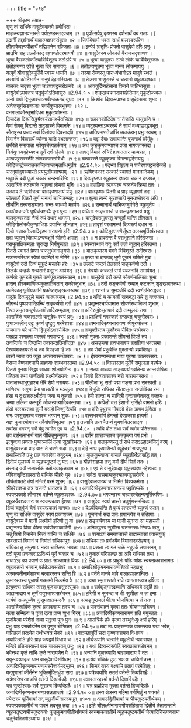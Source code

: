 +++
title = "०९४"

+++
श्रीकृष्ण उवाच-  
शृणु त्वं राधिके वासुदेववाक्यैः प्रबोधिताः ।  
माहात्म्यज्ञानवन्तस्ते त्रयोऽण्डस्तदग्रजम् ॥१ ॥
पूर्वोत्सवेषु कृष्णस्य दर्शनार्थं वयं गताः । \[  
इदानीं तद्दर्शनार्थं माहात्म्यज्ञानसंयुताः ॥२ ॥
जिगमिषामो भवता सार्धं बालस्वरूपिणः ।  
लीलाकैवल्यवीक्षार्थं तद्विज्ञानेन रञ्जिताः ॥३ ॥
इत्येवं भ्रातृभिः प्रोक्तो वासुदेवो हरिः प्रभुः ।  
भ्रातृभिः सह तल्लोकाद् ब्रह्माण्डोदरमाययौ ॥४ ॥
वासुदेवस्य लोकात्ते वैराजसदृशाणवः ।  
भूत्वा वैराजलोकाँश्चाविविशुश्च ततोऽपि च ॥५ ॥
भूत्वा चाणुतराः सत्ये लोके चाविविशुस्ततः ।.  
ततोऽप्यणव एवैते भूत्वा दिवं समाययुः ॥६ ॥
ततोऽप्यणुतमा भूत्वा मानवं लोकमाययुः ।  
यत्पूर्वं श्रीवासुदेवमूर्तिर्वै स्वस्य धामनि ॥७ ॥
तस्या रोम्णस्तु पारार्ध्यभागोऽत्र मानुषे स्थले ।  
तस्यापि कोटिभागेन मानुषं देहमास्थिताः ॥८ ॥
तेजसा भासुरास्ते च चत्वारो व्यूहसञ्ज्ञकाः ।  
बालकाः सदृशा भुत्वा चाऽश्वपट्टसरोऽम्बरे ॥९ ॥
आययुर्दिव्यहंसानां विमाने चातिभासुराः ।  
वासुदेवोऽभवत्तत्र चतुर्भुजोऽतिभासुरः ॥2.94.१ ०॥
शङ्खचक्रगदापद्महेतिमान् मुकुटोज्ज्वलः ।  
अन्ये त्रयो द्विभुजाश्चाऽभवँश्चक्रगदायुधाः ॥११ ॥
किशोरा दिव्यरूपाश्च वासुदेवसमाः शुभाः ।  
अनेकसूर्यसङ्काशाः स्वर्णकुण्डलभूषणाः ॥१२।.  
वनमालाकौस्तुभादिधरा मुकुटशोभनाः ।  
दिव्यदेहा दिव्यसिद्ध्यैश्वर्यसामर्थ्यराजिताः ॥१३ ॥
सहस्नकोटिदेवानां तेजांसि भासुराणि च ।  
येषां रोमसु विद्यन्ते तादृशास्ते विमानके ॥१४॥
व्यदृश्यन्ताऽम्बरस्थे ते सायं मध्याह्नवद्ध्यभूत् ।  
सौराष्ट्रस्य प्रजाः सर्वा विलोक्य दिवसादपि ॥१५॥
चातिप्रमाणतेजांसि व्यतर्कयन् प्रभुः स्वयम् ।  
विमानेन विहारार्थं व्योम्ना याति स्थलान्तरम् ॥१६॥
यद्वा देवाः समायान्ति पूजनार्थं हरेर्मुहुः ।  
तथैवेते समायाता भवेयुश्चेत्यतर्कयन् ॥१७॥
अथ कुङ्कुमवाप्याश्च प्रजा भागवतास्तदा ।  
निर्ययुः स्वगृहेभ्यश्च तूर्णं दर्शनहेतवे ॥१८॥
तावद् विमानं रुचिरं ह्यवाततार चाम्बरात् ।  
अश्वपट्टसरस्तीरे लोमशाश्रमसन्निधौ ॥१ ९॥
चत्वारस्ते व्यूहकृष्णा विमानाद्वहिराययुः ।  
कोटिचन्द्रोज्ज्वलकान्तिव्याप्तामृताब्धिमूर्तयः ॥2.94.२०॥
पद्भ्यां विहृत्य च शनैरश्वपट्टसरोजले ।  
सस्नुर्मानुषरूपास्ते प्रययुर्लोमशाश्रमम् ॥२१ ॥
ऋषिश्चकार सत्कारं स्वागतं माननादिकम् ।  
मधुपर्कं ददौ पूजां चकार चन्दनादिभिः ॥२२॥
दिव्यदृष्ट्या व्यूहतत्त्वं ज्ञात्वा चकार दण्डवत् ।  
आरार्त्रिकं ततश्चक्रे व्यूहानां लोमशो मुनिः ॥२३॥
ब्रह्मप्रियाः ऋषयश्च चक्रर्नमःक्रियां ततः ।  
उत्थाय ते ऋषीन्नत्वा बालकृष्णालयं ययुः ॥२४॥
बालकृष्णः पितरौ च प्राह व्यूहागमं तदा ।  
सोत्साहौ पितरौ तूर्णं मानार्थं चाभिजग्मतुः ॥२५॥
श्रुत्वा त्वन्ये सुराश्चापि मुनयश्चेश्वरा अपि ।  
तीर्थानि तत्त्वसङ्घाताः सन्तः साध्व्यो महर्षयः ॥२६॥
सन्मानार्थं चाभिजग्मुर्यत्रैते व्यूहमूर्तयः ।  
अक्षतैश्चन्दनैः पुष्पैर्जयशब्दैः पुनः पुनः ॥२७॥
वर्धिताः सत्कृतास्ते च बालकृष्णालयं ययुः ।  
बालकृष्णस्तदा नैजं रूपं दधार धामगम् ॥२८॥
वासुदेवसमूहास्तु यन्मूर्तौ यान्ति लीनताम् ।  
कोटिगोलोकवैकुण्ठाधिपाः प्रयान्ति लीनताम् ॥२९॥
तादृशं परधामस्थं दिव्यरूपं दधार सः ।  
दिव्ये गजासनेऽनादिकृष्णनारायणो हरिः ॥2.94.३ ०॥
कोटिमुक्तगणैर्जुष्टः तत्स्थमूर्तिर्व्यराजत ।  
तदा व्यूहान् विहायाऽन्यचक्षूंषि श्रीहरौ क्षणात् ॥३१ ॥
न प्रावर्तन्त वै पराभूतानि हरितेजसा ।  
पराभूताक्षिकमलाः सुराद्या निर्ययुस्ततः ॥३२॥
स्वस्वस्थानं ययुः सर्वे ततो व्यूहान् हरिस्तथा ।  
पितरौ स्वागतं प्रेम्णा चक्रतुर्भवनाङ्गणे ॥३३ ॥
बालकृष्णस्य भवने विविशुस्ते सदीश्वराः ।  
गजासनस्थितं स्वेष्टं ववन्दिरे च नेमिरे ॥३४॥
कृत्वा च दण्डवद् भूमौ पूजनं चक्रिरे मुदा ।  
वासुदेवो ददौ दिव्यं मुकुटं मस्तके हरेः ॥३५॥
ललाटे चन्दनं तैलसारं सङ्कर्षणो ददौ ।  
तिलकं चन्द्रकं गन्धसारं प्रद्युम्न आर्पयत् ॥३६॥
नेत्रयोः कज्जलं रम्यं रञ्जनादि समार्पयत् ।  
कर्णयोः कुण्डले गुच्छौ कर्णपूराऽवतंसकान् ॥३७॥
वासुदेवो ददौ कण्ठे सौवर्णमालिकाः शुभाः ।  
हारान् हीरकमाणिक्यमुक्ताञ्चितान् सकौस्तुभान् ॥३८॥
ददौ सङ्कर्षणो रम्यान् कटकान् शृङ्खलास्तथा ।  
ऊर्मिकाङ्गूलीयकानि प्रकोष्ठशृङ्खलास्तथा ॥३९॥
रशनां च सुमञ्जीरे ददौ स्वर्णेऽनिरुद्धकः ।  
पादुके दिव्यमृदुले चामरे चातपत्रकम् ॥2.94.४०॥
यष्टिं च कानकीं रत्ननद्धां करे तु नक्तकम् ।  
सौगन्धं पुष्पपत्रादिग्रन्थिं सङ्कर्षणो ददौ ॥४१ ॥
प्रद्युम्नश्चार्पयामास सौवर्णस्थालिकां शुभाम् ।  
मिष्टान्नामृतसम्पूर्णफलबीजादिसम्भृताम् ॥४२॥
अनिरुद्धोऽमृतपानं ददौ ताम्बूलकं तथा ।  
आरार्त्रिकं चकाराऽसौ वासुदेवः स्वयं प्रभुः ॥४३॥
प्रदक्षिणं नमस्कारं दण्डवत् चक्रुरीश्वराः ।  
पुष्पाञ्जलीन् ददुः कृष्णं तुष्टुवुः परमेश्वराः ॥४४॥
त्वमनादिकृष्णनारायणः श्रीपुरुषोत्तमः ।  
राजमानः परे धाम्नि द्विभुजोऽक्षरसेवितः ॥४५॥
तन्मुक्तैस्तव मुक्तैश्च सेवितः परमेश्वरः ।  
परब्रह्म परमात्मा परस्त्वं भगवान्प्रभुः ॥४६॥
त्वत्तो मुक्ताः प्रकाशन्ते लीयन्ते विग्रहे तव ।  
तवान्तिके च तिष्ठन्ति तवानन्दातिनन्दिताः ॥४७॥
असङ्ख्या ब्रह्मभावाश्च ब्रह्मप्रिया भवत्समाः ।  
ऐश्वर्यशक्तयस्ते च तव विग्रहजा हि ताः ॥४८ ॥
तव सेवां प्रकुर्वन्ति मुक्तान्यो ब्रह्मविग्रहाः ।  
त्वत्तो जाता वयं व्यूहा अवतारास्तथेश्वराः ॥४ ९॥
ईश्वराण्यस्तथा माया पूरुषाः कालवत्सराः ।  
वैराजा वैष्णवाश्चापि ब्राह्मणाः शाम्भवास्तथा ॥2.94.५० ॥
विग्रहास्तव मूर्तेर्वै समुत्पन्ना महर्षयः ।  
पितरो मुनयः सिद्धाः साधवः शीलयोगिनः ॥५ १ ॥
सत्यः साध्व्यः साङ्ख्ययोगव्रतिन्यः कान्तयोषितः ।  
पतिव्रता तथा पत्नीव्रतो लक्ष्मीर्नरायणः ॥५२॥
पितरो दिव्यवासाश्च नरो नारायणस्तथा ।  
पातालस्थाभूगृहाश्च क्षीरे शेषो नरायणः ॥५३॥
श्रीर्लीला भूः सती पद्मा गङ्गा प्रभा सरस्वती ।  
माणिक्या सगुणा प्रेमा पारवती च मञ्जुला ॥५४॥
विभूतिः राधिका सीताऽमृता सन्तोषिका रमा ।  
हंसा च दुःखहालक्ष्मीर्दया जया च तूलसी ॥५५॥
हैमी शान्ता च सावित्री वृन्दास्त्वेतास्तु शक्तयः ।  
चम्पा ललिता कस्तूरी ओजस्वत्यादिकास्तथा ॥५६ ॥
कपिलो दत्त ईशानो नृसिंहो वामनो हरिः ।  
हंसो मत्स्यस्तथा कूर्मो वराहो जिष्णुरित्यपि ॥५७॥
हरिः पृथुश्च गोपालो हंसः ऋषभ ईशिता ।  
रामः परशुरामश्च बलश्च भगवान् शुकः ॥५८॥
वल्लभश्चापि हेमन्तो देवप्रकाश इत्यमी ।  
यज्ञः कुमारयोगाश्च तवैवांशविभूतयः ॥५९॥
तत्त्वानि तत्त्वचैतन्यं गुणशक्तिरसादयः ।  
तवांशा भगवन् सर्वे येषु त्वमोत एव च ॥2.94.६० ॥
त्वयि प्रोतं तथा सर्वं त्वमेव पतिरुत्तमः ।  
तव दर्शनलाभार्थं बालं वीक्षितुमुत्सुकाः ॥६१ ॥
दर्शनं प्राप्तवन्तश्च कृतकृत्या वयं प्रभो ।  
इत्युक्त्वा प्रणताः पुष्पाञ्जलिं दत्वा सुखस्थिताः ॥६२॥
बालकृष्णस्तु तं राधे तदाऽऽहाऽर्थयितुं वरम् ।  
वासुदेवस्तदा प्राह वासं ते चरणे सदा ॥६३॥
देहि नाथ कृपासिन्धो व्यूहेच्छां सम्प्रपूरय ।  
तथास्त्विति प्रभुः प्राह चकारैषां तनुद्वयम् ॥६४॥
कुङ्कुमवाप्यां वासार्हं व्यूहतीर्थेऽवसद्धि तत् ।  
द्वितीयं मूलरूपं च व्यूहचतुष्टयं तु यत् ॥६५॥
श्रीहरेराज्ञया तत्तु ययौ द्वीपं सितं ततः ।  
तस्माद् ययौ सत्यलोकं ततोऽव्याकृतधाम च ॥६६॥
एवं ते वासुदेवाद्या व्यूहसञ्ज्ञा महेश्वराः ।  
जीवेशसृष्टिशास्तारो राधिके श्रीहरेः पुरः ॥६७॥
सर्वदा वासमाचक्रुश्चाश्वपट्टसरोवरे ।  
तीर्थतोयतटे तेषां मन्दिरं परमं शुभम् ॥६८॥
वासुदेवालयाख्यं च निर्मितं विश्वकर्मणा ।  
श्रीहरेराज्ञया तत्र राजन्ते भ्रातरश्च ते ॥६९॥
अनादिश्रीकृष्णनारायणस्य पट्टशिष्यके ।  
स्वयम्प्रकाशे लीनाश्च वर्तन्ते व्यूहसञ्ज्ञकः ॥2.94.७०॥
भगवन्तश्च चत्वारश्चैतन्यमूर्तिरूपिणः ।  
व्यूहस्यैवाऽवतारः स स्वयम्प्रकाश ईशपः ॥७१ ॥
वासुदेवः स्वयं चास्ते चतुर्गुणसमन्वितः ।  
दिव्यं चतुर्भुजं चैनं स्वयम्प्रकाशं मानवाः ॥७२॥
येऽर्चयिष्यन्ति ते पुण्यं लप्स्यन्ते व्यूहजं फलम् ।  
शृणु त्वं राधिके वासुदेवं स्वयं प्रकाशकम् ॥७३॥
पूजनार्थं सदा प्रातः प्रयान्त्येव च तत्प्रियाः ।  
वासुदेवस्य वै पत्नी लक्ष्मीर्मा हरिणी तु या ॥७४॥
सङ्कर्षणस्य या पत्नी सुनन्दा सा महासती ।  
प्रद्युम्नस्य प्रिया धीश्च सर्वपोषणकारिणी ॥७५॥
अनिरुद्धस्य सुशीला चतस्रस्ताः स्त्रियः खलु ।  
चतुःश्रियो विमानेन नित्यं यान्ति च राधिके ॥७६ ॥
पश्याऽयं समयश्चास्ते ब्राह्मस्तासां प्रवासयुक् ।  
तावत्तासां विमानं च निर्यातं राधिकापुरः ॥७७॥
राधिका ताः प्रवीक्ष्यैव विमानादवरोहयन् ।  
राधिका तु समुत्थाय नत्वा चाश्लिष्य भावतः ॥७८॥
प्रसन्ना स्वागतं चक्रे मधुपर्कं तथासनम् ।  
ददौ पूजां प्रचकाराऽऽतिथ्यं पूर्णं चकार च ॥७९॥
कुशलं परिपप्रच्छ ता अपि राधिकां तथा ।  
राधाऽऽह क्व प्रयाणं वः प्रातः सञ्जायते प्रियाः ॥2.94.८०॥
ताः प्राहुर्नः पतिः श्रीशः स्वयम्प्रकाशनामतः ।  
व्यूहावतारो भगवान् वर्ततेऽश्वसरोवरे ॥८१॥
अनादिश्रीकृषगनारायणशिष्यो महाप्रभुः ।  
अस्मत्पतीनामंशाश्च चत्वारस्तत्र सन्ति हि ॥८२॥
वर्तते मानवे भावे बालब्रह्मव्रतान्वितः ।  
कुमारस्तस्य पूजार्थं गच्छामो नित्यमेव वै ॥८३॥
त्वया स्मृतास्ततो राधे त्वागतास्त्वत्र हर्षिताः ।  
इत्युक्त्वा राधिकां तास्तु पूजयामासुरुत्सुकाः ॥८४॥
सर्वशृङ्गारद्रव्याणि राधिकायै ददुर्हि ताः ।  
आज्ञामादाय च तूर्णं ययुश्चाश्वसरोवरम् ॥८५॥
हरिणी च सुनन्दा च धीः सुशीला च ता इमाः ।  
पत्यंशं सम्प्रपूज्यैव कुसुमाक्षतचन्दनैः ॥८६॥
पत्यङ्गुष्ठजलं पीत्वा भोजयित्वा च तं ततः ।  
आरार्त्रिकादिकं कृत्वा प्रसादमाप्य तस्य च ॥८७॥
पादसंवाहनं कृत्वा ततः श्रीकम्भराश्रियम् ।  
नत्वा सम्मिल्य च पूजां दत्वा प्राप्य शुभां गिरम् ॥८८॥
अनादिश्रीकृष्णनारायणं प्रति ययुस्ततः ।  
पूजयित्वा परेशेशं नत्वा स्तुत्वा पुनः पुनः ॥८९॥
आरार्त्रिकं हरेः कृत्वा तस्थुर्दध्युः क्षणं हरिम् ।  
प्रभुः प्राह प्रसन्नोऽस्मि वरं वृणुत चेप्सितम् ॥2.94.९०॥
तदा ताः प्राहरस्माकं वासस्त्वत्र यथा भवेत् ।  
पातिव्रत्यं प्ररक्ष्येत तथोभयत्र सेवने ॥९१॥
वाञ्च्छापूर्तिं सदा कृष्णनारायण विधापय ।  
तथास्त्विति हरिः प्राह रूपद्वयं विधाय च ॥९२॥
तीर्थरूपाणि चत्वारि व्यूहतीर्थे न्यवासयत् ।  
मन्दिरे प्रतिमास्वासां वासं चाकारयत् प्रभुः ॥९३॥
यथा दिव्यस्वरूपैर्हि स्वयप्रकाशसेवनम् ।  
भवेत्तथा कृतं ताभिः कृते नारायणेन वै ॥९४॥
अन्यानि मूलरूपाणि चाज्ञामादाय वै ततः ।  
ययुस्त्वव्याकृतं धाम वासुदेवादिसंश्रितम् ॥९५॥
इत्येवं राधिके दुष्टं भवत्या चाक्षिगोचरम् ।  
अनादिश्रीकृष्णनारायणायस्यैश्वर्यमद्भुतम् ॥९६॥
किमहं तस्य वक्ष्यामि प्रतापं परमेशितुः ।  
यद्गुणानां कीर्तनेन भुक्तिर्मुक्तिर्ध्रुवा सदा ॥९७॥
यत्रैश्वर्याणि सततं वर्तन्ते दिव्यविग्रहैः ।  
यत्रेश्वरेश्वराश्चापि वर्तन्ते दिव्यविग्रहैः ॥९८॥
यत्रावतारहरयो वर्तन्ते दिव्यविग्रहैः ।  
यत्र सृष्टीश्वराः सर्वे सुराश्च दिव्यविग्रहैः ॥९९॥
यत्र ब्रह्मप्रिया मुक्ता वर्तन्ते दिव्यविग्रहैः ।  
अनादिश्रीकृष्णनारायणप्रसन्नताप्तये ॥2.94.१० ०॥
तस्य क्षेत्रस्य महिमा वर्णयितुं न शक्यते ।  
ज्येष्ठस्य पूर्णिमायां तद् व्यूहतीर्थं सरस्यभूत् ॥१०१ ॥
आषाढद्वितीयायां च श्रीचतुष्टयतीर्थकम् ।  
स्वयम्प्रकाशतीर्थं च पावनं तदभूत् तदा ॥१ ०२॥
इति श्रीलक्ष्मीनारायणीयसंहितायां द्वितीये त्रेतासन्ताने व्यूहचतुष्टयश्रीचतुष्टययोः कुङ्कुमवापीतीर्थागमनं स्वयम्प्रकाशतीर्थं व्यूहचतुष्टयतीर्थं चेत्यादिनिरूपणनामा चतुर्नवतितमोऽध्यायः ॥९४ ॥
    
